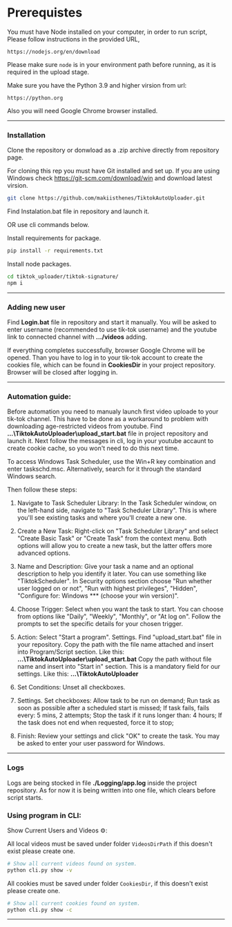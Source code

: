 # Prerequistes

You must have Node installed on your computer, in order to run script, 
Please follow instructions in the provided URL, 

`https://nodejs.org/en/download`

Please make sure `node` is in your environment path before running, as it is required in the upload stage. 

Make sure you have the Python 3.9 and higher virsion from url:

`https://python.org`

Also you will need Google Chrome browser installed.

--------------------------------------
### Installation

Clone the repository or donwload as a .zip archive directly from repository page.

For cloning this rep you must have Git installed and set up. If you are using Windows check https://git-scm.com/download/win and download latest virsion.

```bash
git clone https://github.com/makiisthenes/TiktokAutoUploader.git
```

Find Instalation.bat file in repository and launch it.

OR use cli commands below.

Install requirements for package.

```bash
pip install -r requirements.txt
```
Install node packages.
```bash
cd tiktok_uploader/tiktok-signature/
npm i
```
------------

### Adding new user

Find **Login.bat** file in repository and start it manually. You will be asked to enter username (recommended to use tik-tok username) and  the youtube link to connected channel with **.../videos** adding.

If everything completes successfully, browser Google Chrome will be opened. Than you have to log in to your tik-tok account to create the cookies file, which can be found in **CookiesDir** in your project repository. Browser will be closed after logging in.

------------

### Automation guide:

Before automation you need to manualy launch first video uploade to your tik-tok channel. This have to be done as a workaround to problem with downloading age-restricted videos from youtube. 
Find **...\TiktokAutoUploader\upload_start.bat** file in project repository and launch it. Next follow the messages in cli, log in your youtube accaunt to create cookie cache, so you won't need to do this next time.

To access Windows Task Scheduler, use the Win+R key combination and enter taskschd.msc. Alternatively, search for it through the standard Windows search.

Then follow these steps:

1. Navigate to Task Scheduler Library: In the Task Scheduler window, on the left-hand side, navigate to "Task Scheduler Library". This is where you'll see existing tasks and where you'll create a new one.

2. Create a New Task: Right-click on "Task Scheduler Library" and select "Create Basic Task" or "Create Task" from the context menu. Both options will allow you to create a new task, but the latter offers more advanced options.

3. Name and Description: Give your task a name and an optional description to help you identify it later. You can use something like "TiktokScheduler".
In Security options section choose "Run whether user logged on or not", "Run with highest privileges", "Hidden", "Configure for: Windows *** (choose your win version)".

4. Choose Trigger: Select when you want the task to start. You can choose from options like "Daily", "Weekly", "Monthly", or "At log on". Follow the prompts to set the specific details for your chosen trigger.

5. Action: Select "Start a program".
Settings.
Find "upload_start.bat" file in your repository. Copy the path with the file name attached and insert into Program/Script section. Like this: **...\TiktokAutoUploader\upload_start.bat**
Copy the path without file name and insert into "Start in" section. This is a mandatory field for our settings. Like this: **...\TiktokAutoUploader**

6. Set Conditions: Unset all checkboxes.
   
7. Settings.
Set checkboxes:
Allow task to be run on demand;
Run task as soon as possible after a scheduled start is missed;
If task fails, fails every: 5 mins, 2 attempts;
Stop the task if it runs longer than: 4 hours;
If the task does not end when requested, force it to stop;

8. Finish: Review your settings and click "OK" to create the task. You may be asked to enter your user password for Windows.

------------

### Logs

Logs are being stocked in file **./Logging/app.log** inside the project repository. As for now it is being written into one file, which clears before script starts. 

### Using program in CLI:

Show Current Users and Videos ⚙️:

All local videos must be saved under folder `VideosDirPath` if this doesn't exist please create one.

```bash
# Show all current videos found on system.
python cli.py show -v 
```

All cookies must be saved under folder `CookiesDir`, if this doesn't exist please create one.

```bash
# Show all current cookies found on system.
python cli.py show -c 
```

-----
